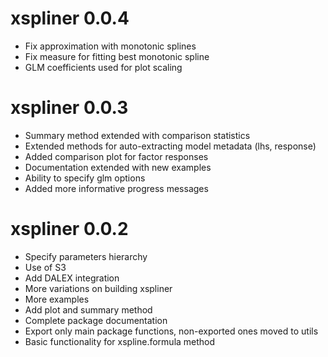 # xspliner 0.0.4
* Fix approximation with monotonic splines
* Fix measure for fitting best monotonic spline
* GLM coefficients used for plot scaling

# xspliner 0.0.3
* Summary method extended with comparison statistics
* Extended methods for auto-extracting model metadata (lhs, response)
* Added comparison plot for factor responses
* Documentation extended with new examples
* Ability to specify glm options
* Added more informative progress messages

# xspliner 0.0.2
* Specify parameters hierarchy
* Use of S3
* Add DALEX integration
* More variations on building xspliner
* More examples
* Add plot and summary method
* Complete package documentation
* Export only main package functions, non-exported ones moved to utils
* Basic functionality for xspline.formula method
